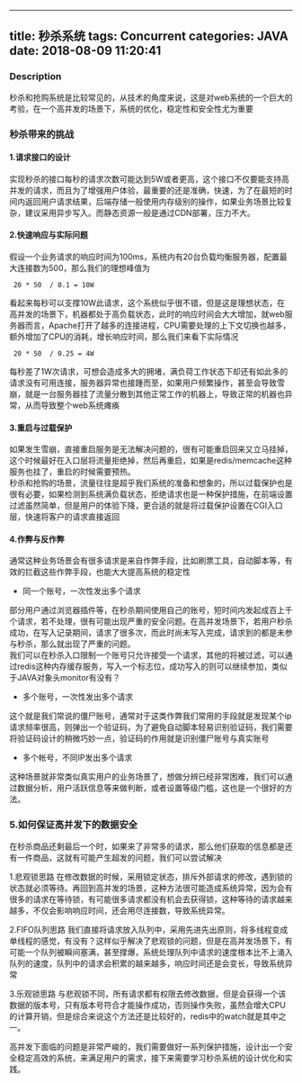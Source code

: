 -------------------------
title: 秒杀系统
tags: Concurrent
categories: JAVA
date: 2018-08-09 11:20:41
-------------------------

### Description
秒杀和抢购系统是比较常见的，从技术的角度来说，这是对web系统的一个巨大的考验，在一个高并发的场景下，系统的优化，稳定性和安全性尤为重要

### 秒杀带来的挑战

#### 1.请求接口的设计
实现秒杀的接口每秒的请求次数可能达到5W或者更高，这个接口不仅要能支持高并发的请求，而且为了增强用户体验，最重要的还是准确，快速，为了在最短的时间内返回用户请求结果，后端存储一般使用内存级别的操作，如果业务场景比较复杂，建议采用异步写入。而静态资源一般是通过CDN部署，压力不大。

#### 2.快速响应与实际问题
假设一个业务请求的响应时间为100ms，系统内有20台负载均衡服务器，配置最大连接数为500，那么我们的理想峰值为

   ```
    20 * 50  / 0.1 = 10W
   ```
看起来每秒可以支撑10W此请求，这个系统似乎很不错，但是这是理想状态，在高并发的场景下，机器都处于高负载状态，此时的响应时间会大大增加，就web服务器而言，Apache打开了越多的连接进程，CPU需要处理的上下文切换也越多，额外增加了CPU的消耗，增长响应时间，那么我们来看下实际情况

   ```
    20 * 50  / 0.25 = 4W
   ```
每秒差了1W次请求，可想会造成多大的拥堵，满负荷工作状态下却还有如此多的请求没有可用连接，服务器异常也接踵而至，如果用户频繁操作，甚至会导致雪崩，就是一台服务器挂了流量分散到其他正常工作的机器上，导致正常的机器也异常，从而导致整个web系统瘫痪

#### 3.重启与过载保护
如果发生雪崩，直接重启服务是无法解决问题的，很有可能重启回来又立马挂掉，这个时候最好在入口层将流量拒绝掉，然后再重启，如果是redis/memcache这种服务也挂了，重启的时候需要预热。   
秒杀和抢购的场景，流量往往是超乎我们系统的准备和想象的，所以过载保护也是很有必要，如果检测到系统满负载状态，拒绝请求也是一种保护措施，在前端设置过滤虽然简单，但是用户的体验下降，更合适的就是将过载保护设置在CGI入口层，快速将客户的请求直接返回

#### 4.作弊与反作弊
通常这种业务场景会有很多请求是来自作弊手段，比如刷票工具，自动脚本等，有效的拦截这些作弊手段，也能大大提高系统的稳定性

- 同一个账号，一次性发出多个请求

部分用户通过浏览器插件等，在秒杀期间使用自己的账号，短时间内发起成百上千个请求，若不处理，很有可能出现严重的安全问题。在高并发场景下，若用户秒杀成功，在写入记录期间，请求了很多次，而此时尚未写入完成，请求到的都是未参与秒杀，那么就出现了严重的问题。   
我们可以在秒杀入口限制一个账号只允许接受一个请求，其他的将被过滤，可以通过redis这种内存缓存服务，写入一个标志位，成功写入的则可以继续参加，类似于JAVA对象头monitor有没有？

- 多个账号，一次性发出多个请求

这个就是我们常说的僵尸账号，通常对于这类作弊我们常用的手段就是发现某个ip请求频率很高，则弹出一个验证码，为了避免自动脚本轻易识别验证码，我们需要将验证码设计的稍微巧妙一点，验证码的作用就是识别僵尸账号与真实账号

- 多个帐号，不同IP发出多个请求

这种场景就非常类似真实用户的业务场景了，想做分辨已经非常困难，我们可以通过数据分析，用户活跃信息等来做判断，或者设置等级门槛，这也是一个很好的方法。

### 5.如何保证高并发下的数据安全
在秒杀商品还剩最后一个时，如果来了非常多的请求，那么他们获取的信息都是还有一件商品，这就有可能产生超发的问题，我们可以尝试解决

1.悲观锁思路
在修改数据的时候，采用锁定状态，排斥外部请求的修改，遇到锁的状态就必须等待。再回到高并发的场景，这种方法很可能造成系统异常，因为会有很多的请求在等待锁，有可能很多请求都没有机会去获得锁，这种等待的请求越来越多，不仅会影响响应时间，还会用尽连接数，导致系统异常。

2.FIFO队列思路
我们直接将请求放入队列中，采用先进先出原则，将多线程变成单线程的感觉，有没有？这样似乎解决了悲观锁的问题，但是在高并发场景下，有可能一个队列被瞬间塞满，甚至撑爆，系统处理队列中请求的速度根本比不上涌入队列的速度，队列中的请求会积累的越来越多，响应时间还是会变长，导致系统异常

3.乐观锁思路
与悲观锁不同，所有请求都有权限去修改数据，但是会获得一个该数据的版本号，只有版本号符合才能操作成功，否则操作失败，虽然会增大CPU的计算开销，但是综合来说这个方法还是比较好的，redis中的watch就是其中之一。

高并发下面临的问题是非常严峻的，我们需要做好一系列保护措施，设计出一个安全稳定高效的系统，来满足用户的需求，接下来需要学习秒杀系统的设计优化和实践。
